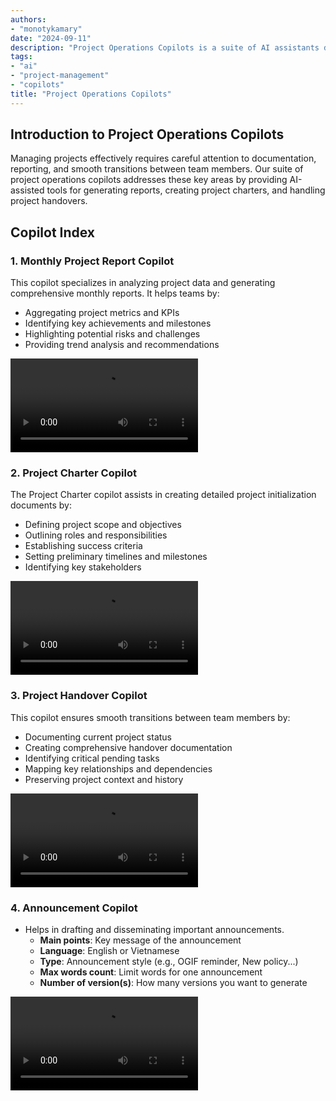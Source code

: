 ```yaml
---
authors:
- "monotykamary"
date: "2024-09-11"
description: "Project Operations Copilots is a suite of AI assistants designed to streamline project management and reporting processes. These copilots, built using Dify and custom implementations, help teams generate insightful project reports, create comprehensive project charters, and facilitate smooth project handovers. This approach represents a shift towards AI-assisted project management, enhancing team efficiency and project success rates."
tags:
- "ai"
- "project-management"
- "copilots"
title: "Project Operations Copilots"
---
```


## Introduction to Project Operations Copilots

Managing projects effectively requires careful attention to documentation, reporting, and smooth transitions between team members. Our suite of project operations copilots addresses these key areas by providing AI-assisted tools for generating reports, creating project charters, and handling project handovers.

## Copilot Index

### 1. Monthly Project Report Copilot

This copilot specializes in analyzing project data and generating comprehensive monthly reports. It helps teams by:

- Aggregating project metrics and KPIs
- Identifying key achievements and milestones
- Highlighting potential risks and challenges
- Providing trend analysis and recommendations

![Monthly Project Report Copilot](assets/project-report.mp4)

### 2. Project Charter Copilot

The Project Charter copilot assists in creating detailed project initialization documents by:

- Defining project scope and objectives
- Outlining roles and responsibilities
- Establishing success criteria
- Setting preliminary timelines and milestones
- Identifying key stakeholders

![Project Charter Copilot](assets/project-charter.mp4)

### 3. Project Handover Copilot

This copilot ensures smooth transitions between team members by:

- Documenting current project status
- Creating comprehensive handover documentation
- Identifying critical pending tasks
- Mapping key relationships and dependencies
- Preserving project context and history

![Project Handover Copilot](assets/project-handover.mp4)


### 4. Announcement Copilot
  - Helps in drafting and disseminating important announcements.
    - **Main points**: Key message of the announcement
    - **Language**: English or Vietnamese
    - **Type**: Announcement style (e.g., OGIF reminder, New policy...)
    - **Max words count**: Limit words for one announcement
    - **Number of version(s)**: How many versions you want to generate

![Announcement Copilot](assets/announcement-writer.mp4)
